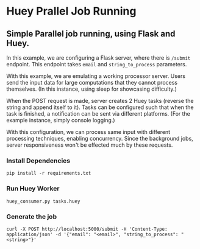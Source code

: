 # Huey Prallel Job Running

## Simple Parallel job running, using Flask and Huey.
In this example, we are configuring a Flask server, where there is `/submit` endpoint. This endpoint takes `email` and `string_to_process` parameters.

With this example, we are emulating a working processor server. Users send the input data for large computations that they cannot process themselves. (In this instance, using sleep for showcasing difficulty.)

When the POST request is made, server creates 2 Huey tasks (reverse the string and append itself to it). Tasks can be configured such that when the task is finished, a notification can be sent via different platforms. 
(For the example instance, simply console logging.)

With this configuration, we can process same input with different processing techniques, enabling concurrency. Since the background jobs, server responsiveness won't be effected much by these requests.


### Install Dependencies
`pip install -r requirements.txt`

### Run Huey Worker
`huey_consumer.py tasks.huey`

### Generate the job
`curl -X POST http://localhost:5000/submit -H 'Content-Type: application/json' -d '{"email": "<email>", "string_to_process": "<string>"}'`

